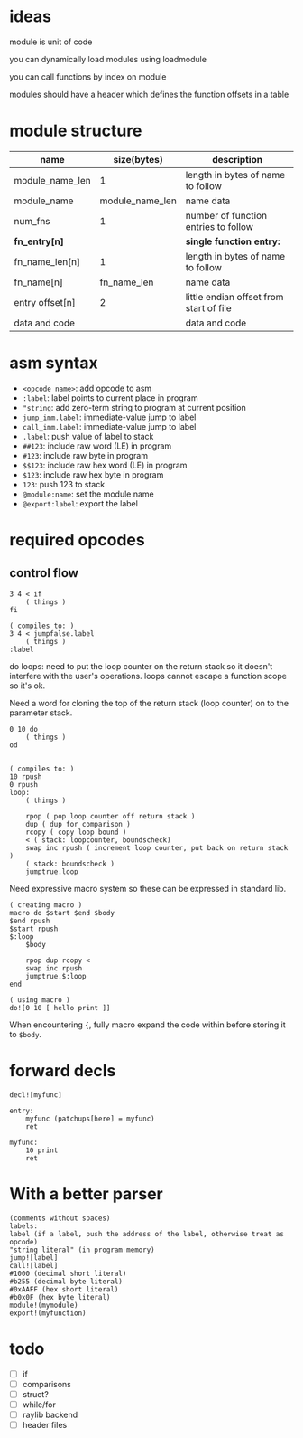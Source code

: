 # ideas

module is unit of code

you can dynamically load modules using loadmodule

you can call functions by index on module

modules should have a header which defines the function offsets in a table


# module structure

| name            | size(bytes)     | description                             |
| --------------- | --------------- | --------------------------------------- |
| module_name_len | 1               | length in bytes of name to follow       |
| module_name     | module_name_len | name data                               |
| num_fns         | 1               | number of function entries to follow    |
| **fn_entry[n]** |                 | **single function entry:**              |
| fn_name_len[n]  | 1               | length in bytes of name to follow       |
| fn_name[n]      | fn_name_len     | name data                               |
| entry offset[n] | 2               | little endian offset from start of file |
| data and code   |                 | data and code                           |

# asm syntax
- `<opcode name>`: add opcode to asm
- `:label`: label points to current place in program
- `"string`: add zero-term string to program at current position
- `jump_imm.label`: immediate-value jump to label
- `call_imm.label`: immediate-value jump to label
- `.label`: push value of label to stack
- `##123`: include raw word (LE) in program
- `#123`: include raw byte in program
- `$$123`: include raw hex word (LE) in program
- `$123`: include raw hex byte in program
- `123`: push 123 to stack
- `@module:name`: set the module name
- `@export:label`: export the label

# required opcodes
## control flow
```
3 4 < if
    ( things )
fi

( compiles to: )
3 4 < jumpfalse.label
    ( things )
:label
```

do loops:
need to put the loop counter on the return stack so it doesn't interfere with
the user's operations. loops cannot escape a function scope so it's ok.

Need a word for cloning the top of the return stack (loop counter) on to the
parameter stack.


```
0 10 do
    ( things )
od


( compiles to: )
10 rpush
0 rpush
loop:
    ( things )

    rpop ( pop loop counter off return stack )
    dup ( dup for comparison )
    rcopy ( copy loop bound )
    < ( stack: loopcounter, boundscheck)
    swap inc rpush ( increment loop counter, put back on return stack )
    ( stack: boundscheck )
    jumptrue.loop
```

Need expressive macro system so these can be expressed in standard lib.

```
( creating macro )
macro do $start $end $body
$end rpush
$start rpush
$:loop
    $body

    rpop dup rcopy <
    swap inc rpush
    jumptrue.$:loop
end

( using macro )
do![0 10 [ hello print ]]
```

When encountering `{`, fully macro expand the code within before storing it to `$body`.

# forward decls
```
decl![myfunc]

entry:
    myfunc (patchups[here] = myfunc)
    ret

myfunc:
    10 print
    ret
```

# With a better parser
```
(comments without spaces)
labels:
label (if a label, push the address of the label, otherwise treat as opcode)
"string literal" (in program memory)
jump![label]
call![label]
#1000 (decimal short literal)
#b255 (decimal byte literal)
#0xAAFF (hex short literal)
#b0x0F (hex byte literal)
module!(mymodule)
export!(myfunction)
```

# todo
- [ ] if
- [ ] comparisons
- [ ] struct?
- [ ] while/for
- [ ] raylib backend
- [ ] header files